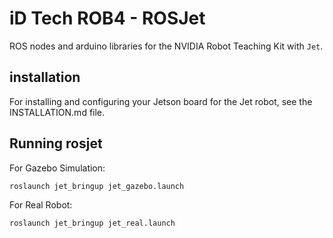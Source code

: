 # iD Tech ROB4 - ROSJet

ROS nodes and arduino libraries for the NVIDIA Robot Teaching Kit with `Jet`.

## installation

For installing and configuring your Jetson board for the Jet robot, see the INSTALLATION.md file.

## Running rosjet

For Gazebo Simulation:
```
roslaunch jet_bringup jet_gazebo.launch
```

For Real Robot:
```
roslaunch jet_bringup jet_real.launch
```
